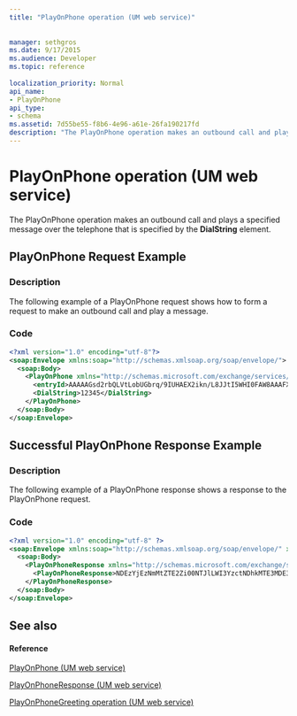 ```yaml
---
title: "PlayOnPhone operation (UM web service)"
 
 
manager: sethgros
ms.date: 9/17/2015
ms.audience: Developer
ms.topic: reference
 
localization_priority: Normal
api_name:
- PlayOnPhone
api_type:
- schema
ms.assetid: 7d55be55-f8b6-4e96-a61e-26fa190217fd
description: "The PlayOnPhone operation makes an outbound call and plays a specified message over the telephone that is specified by the DialString element."
---
```


# PlayOnPhone operation (UM web service)

The PlayOnPhone operation makes an outbound call and plays a specified message over the telephone that is specified by the **DialString** element. 
  
## PlayOnPhone Request Example

### Description

The following example of a PlayOnPhone request shows how to form a request to make an outbound call and play a message.
  
### Code

```XML
<?xml version="1.0" encoding="utf-8"?>
<soap:Envelope xmlns:soap="http://schemas.xmlsoap.org/soap/envelope/">
  <soap:Body>
    <PlayOnPhone xmlns="http://schemas.microsoft.com/exchange/services/2006/messages">
      <entryId>AAAAAGsd2rbQLVtLobUGbrq/9IUHAEX2ikn/L8JJtI5WHI0FAW8AAAFXHhsAACxVpEl+KVVLl957wp//x6UAGAetcDUAAA==</entryId>
      <DialString>12345</DialString>
    </PlayOnPhone>
  </soap:Body>
</soap:Envelope>
```

## Successful PlayOnPhone Response Example

### Description

The following example of a PlayOnPhone response shows a response to the PlayOnPhone request.
  
### Code

```XML
<?xml version="1.0" encoding="utf-8" ?> 
<soap:Envelope xmlns:soap="http://schemas.xmlsoap.org/soap/envelope/" xmlns:xsi="http://www.w3.org/2001/XMLSchema-instance" xmlns:xsd="http://www.w3.org/2001/XMLSchema">
  <soap:Body>
    <PlayOnPhoneResponse xmlns="http://schemas.microsoft.com/exchange/services/2006/messages">
      <PlayOnPhoneResponse>NDEzYjEzNmMtZTE2Zi00NTJlLWI3YzctNDhkMTE3MDE3YjlmQGRmLWV1bS0wMS5leGNoYW5nZS5jb3JwLm1pY3Jvc29mdC5jb20=</PlayOnPhoneResponse> 
    </PlayOnPhoneResponse>
  </soap:Body>
</soap:Envelope>
```

## See also

#### Reference

[PlayOnPhone (UM web service)](playonphone-um-web-service.md)
  
[PlayOnPhoneResponse (UM web service)](playonphoneresponse-um-web-service.md)
  
[PlayOnPhoneGreeting operation (UM web service)](playonphonegreeting-operation-um-web-service.md)

